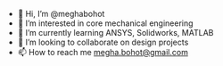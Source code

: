 - 👋 Hi, I’m @meghabohot
- 👀 I’m interested in core mechanical engineering
- 🌱 I’m currently learning ANSYS, Solidworks, MATLAB
- 💞️ I’m looking to collaborate on design projects
- 📫 How to reach me megha.bohot@gmail.com

<!---
meghabohot/meghabohot is a ✨ special ✨ repository because its `README.md` (this file) appears on your GitHub profile.
You can click the Preview link to take a look at your changes.
--->
